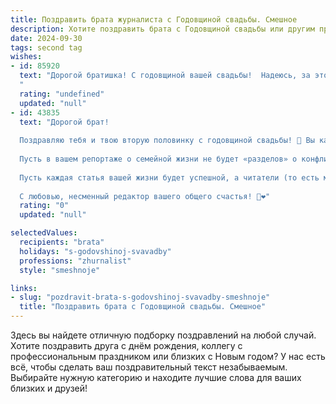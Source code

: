 ```yaml
---
title: Поздравить брата журналиста с Годовщиной свадьбы. Смешное
description: Хотите поздравить брата с Годовщиной свадьбы или другим праздником? Наш ИИ создаст незабываемое поздравление, а вы обязательно выделитесь среди других.  
date: 2024-09-30
tags: second tag
wishes:
- id: 85920
  text: "Дорогой братишка! С годовщиной вашей свадьбы!  Надеюсь, за этот год вы не только успели обзавестись горой совместных фотографий (для будущих сенсационных разоблачений в вашей семейной газете), но и сохранили чувство юмора – оно важнее любых эксклюзивных интервью!  Желаю вам океана любви (без штормов и цунами),  моря терпения (чтоб выдержать все мои шутки), и миллиона счастливых моментов, достойных отдельной публикации!  Горько! (но в меру,  редакционный дедлайн никто не отменял).
  "
  rating: "undefined"
  updated: "null"
- id: 43835
  text: "Дорогой брат!
  
  Поздравляю тебя и твою вторую половинку с годовщиной свадьбы! 🎉 Вы как настоящие журналисты — всегда в поисках интересных новостей, а ваша совместная жизнь полна ярких заголовков и захватывающих сюжетов!
  
  Пусть в вашем репортаже о семейной жизни не будет «разделов» о конфликте интересов и «негативных рецензий». Желаю, чтобы ваши «интервью» проходили только в атмосфере любви, а на страницах вашего «журнала» всегда были только счастливые фотки!
  
  Пусть каждая статья вашей жизни будет успешной, а читатели (то есть мы, твоя семья и друзья) лишь отдохнувшим зрителем вашего творческого пути.
  
  С любовью, несменный редактор вашего общего счастья! 🥳❤️"
  rating: "0"
  updated: "null"

selectedValues:
  recipients: "brata"
  holidays: "s-godovshinoj-svavadby"
  professions: "zhurnalist"
  style: "smeshnoje"

links:
- slug: "pozdravit-brata-s-godovshinoj-svavadby-smeshnoje"
  title: "Поздравить брата с Годовщиной свадьбы. Смешное"
---
```


Здесь вы найдете отличную подборку поздравлений на любой случай. 
Хотите поздравить друга с днём рождения, коллегу с профессиональным праздником или близких с Новым годом? У нас есть всё, чтобы сделать ваш поздравительный текст незабываемым. Выбирайте нужную категорию и находите лучшие слова для ваших близких и друзей!
